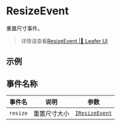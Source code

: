 # ResizeEvent
重置尺寸事件。

> 详情请查看[ResizeEvent |🌿 Leafer UI](https://www.leaferjs.com/ui/guide/event/basic/Resize.html)

## 示例
<script setup lang="ts">
import code from './index.vue?raw'
</script>

<Repl :code="code"  />

## 事件名称

[IResizeEvent-url]: https://www.leaferjs.com/ui/api/interfaces/IResizeEvent.html

| 事件名  | 说明 | 参数 |
| --- | --- | --- |
| `resize` | 重置尺寸大小 | [`IResizeEvent`][IResizeEvent-url] |
